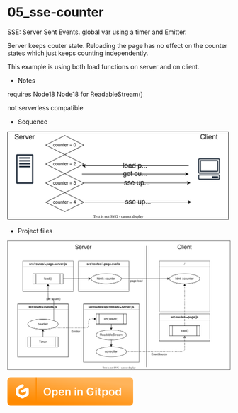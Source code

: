 # 05_sse-counter

SSE: Server Sent Events. global var using a timer and Emitter.

Server keeps couter state. Reloading the page has no effect on the counter states which just keeps counting independently.

This example is using both load functions on server and on client.

* Notes

requires Node18 Node18 for ReadableStream()

not serverless compatible

* Sequence

<img src="../media/05_sse-counter-sequence.drawio.svg" width="500">

* Project files

<img src="../media/05_sse-counter.drawio.svg" width="700">

[![open in Gitpod](../media/gitpod.svg)](https://gitpod.io/?on=gitpod#https://github.com/MicroWebStacks/svelte-examples/tree/main/05_sse-counter)
